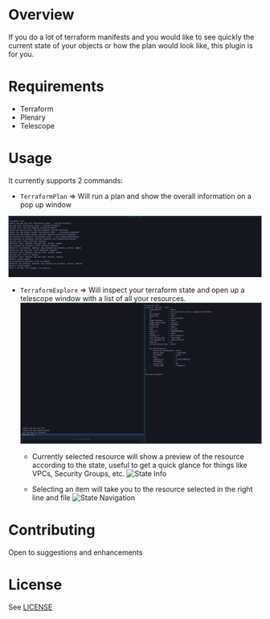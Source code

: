 # Overview

If you do a lot of terraform manifests and you would like to see quickly the current state of your objects or how the plan would look like, this plugin is for you. 

# Requirements
- Terraform
- Plenary
- Telescope

# Usage
It currently supports 2 commands: 
- `TerraformPlan` => Will run a plan and show the overall information on a pop up window 

![Plan](terraform-plan.png)

- `TerraformExplore` => Will inspect your terraform state and open up a telescope window with a list of all your resources. 
![Explorer](terraform-explore.png)

    - Currently selected resource will show a preview of the resource according to the state, useful to get a quick glance for things like VPCs, Security Groups, etc. 
    ![State Info](terraform-state-info.png)

    - Selecting an item will take you to the resource selected in the right line and file
    ![State Navigation](terraform-state-resource.png)

# Contributing
Open to suggestions and enhancements

# License
See [LICENSE](LICENSE) 
